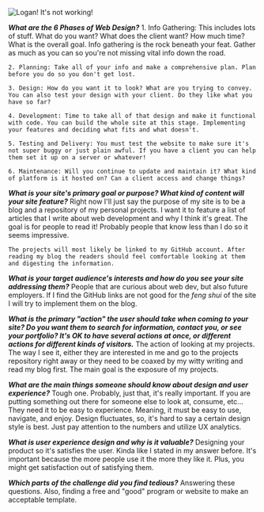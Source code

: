 ![Logan! It's not working!](/imgs/site-map.png)

***What are the 6 Phases of Web Design?***
	1. Info Gathering: This includes lots of stuff. What do you want? What does the client want? How much time? What is the overall goal. Info gathering is the rock beneath your feat. Gather as much as you can so you're not missing vital info down the road.

	2. Planning: Take all of your info and make a comprehensive plan. Plan before you do so you don't get lost.

	3. Design: How do you want it to look? What are you trying to convey. You can also test your design with your client. Do they like what you have so far?

	4. Development: Time to take all of that design and make it functional with code. You can build the whole site at this stage. Implementing your features and deciding what fits and what doesn't. 

	5. Testing and Delivery: You must test the website to make sure it's not super buggy or just plain awful. If you have a client you can help them set it up on a server or whatever!

	6. Maintenance: Will you continue to update and maintain it? What kind of platform is it hosted on? Can a client access and change things?

***What is your site's primary goal or purpose? What kind of content will your site feature?***
	Right now I'll just say the purpose of my site is to be a blog and a repository of my personal projects. I want it to feature a list of articles that I write about web development and why I think it's great. The goal is for people to read it! Probably people that know less than I do so it seems impressive.

	The projects will most likely be linked to my GitHub account. After reading my blog the readers should feel comfortable looking at them and digesting the information.

***What is your target audience's interests and how do you see your site addressing them?***
	People that are curious about web dev, but also future employers. If I find the GitHub links are not good for the *feng shui* of the site I will try to implement them on the blog.

***What is the primary "action" the user should take when coming to your site? Do you want them to search for information, contact you, or see your portfolio? It's OK to have several actions at once, or different actions for different kinds of visitors.***
	The action of looking at my projects. The way I see it, either they are interested in me and go to the projects repository right away or they need to be coaxed by my witty writing and read my blog first. The main goal is the exposure of my projects.

***What are the main things someone should know about design and user experience?***
	Tough one. Probably, just that, it's really important. If you are putting something out there for someone else to look at, consume, etc... They need it to be easy to experience. Meaning, it must be easy to use, navigate, and enjoy. Design fluctuates, so, it's hard to say a certain design style is best. Just pay attention to the numbers and utilize UX analytics.

***What is user experience design and why is it valuable?*** 
	Designing your product so it's satisfies the user. Kinda like I stated in my answer before. It's important because the more people use it the more they like it. Plus, you might get satisfaction out of satisfying them.

***Which parts of the challenge did you find tedious?***
	Answering these questions. Also, finding a free and "good" program or website to make an acceptable template.